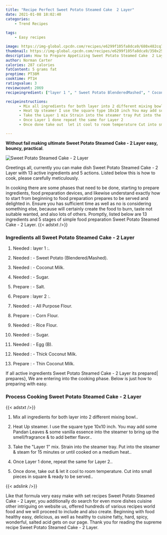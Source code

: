 ```yaml
---
title: "Recipe Perfect Sweet Potato Steamed Cake  2 Layer"
date: 2021-01-08 18:02:40
categories:
    - Trend Recipes
    
tags:
    - Easy recipes

image: https://img-global.cpcdn.com/recipes/e6299f105fa8dca9/680x482cq70/sweet-potato-steamed-cake-2-layer-recipe-main-photo.jpg
thumbnail: https://img-global.cpcdn.com/recipes/e6299f105fa8dca9/350x250cq70/sweet-potato-steamed-cake-2-layer-recipe-main-photo.jpg
description: How to Prepare Appetizing Sweet Potato Steamed Cake  2 Layer with 13 ingredients and 5 stages of easy cooking.
author: Norman Carter
calories: 287 calories
fatContent: 5 grams fat
preptime: PT38M
cooktime: PT1H
ratingvalue: 3
reviewcount: 2069
recipeingredient: ["layer 1 ", " Sweet Potato BlenderedMashed", " Coconut Milk", " Sugar", " Salt", "layer 2 ", " All Purpose Flour", " Corn Flour", " Rice Flour", " Sugar", " Egg B", " Thick Coconut Milk", " Thin Coconut Milk"]

recipeinstructions: 
      - Mix all ingredients for both layer into 2 different mixing bowl 
      - Heat Up steamer I use the square type 10x10 inch You may add some Pandan Leaves  some vanilla essence into the steamer to bring up the smellfragrance  to add better flavor 
      - Take the Layer 1 mix Strain into the steamer tray Put into the steamer  steam for 15 minutes or until cooked on a medium heat 
      - Once Layer 1 done repeat the same for Layer 2 
      - Once done take out  let it cool to room temperature Cut into small pieces in square  ready to be served

---
```




**Without fail making ultimate Sweet Potato Steamed Cake - 2 Layer easy, bouncy, practical**. 


![Sweet Potato Steamed Cake - 2 Layer](https://img-global.cpcdn.com/recipes/e6299f105fa8dca9/680x482cq70/sweet-potato-steamed-cake-2-layer-recipe-main-photo.jpg "Sweet Potato Steamed Cake - 2 Layer")




Greetings all, currently you can make dish Sweet Potato Steamed Cake - 2 Layer with 13 active ingredients and 5 actions. Listed below this is how to cook, please carefully meticulously.

In cooking there are some phases that need to be done, starting to prepare ingredients, food preparation devices, and likewise understand exactly how to start from beginning to food preparation prepares to be served and delighted in. Ensure you has sufficient time as well as no is considering something else, because will certainly create the food to burn, taste not suitable wanted, and also lots of others. Promptly, listed below are 13 ingredients and 5 stages of simple food preparation Sweet Potato Steamed Cake - 2 Layer.
{{< adstxt />}}

### Ingredients all Sweet Potato Steamed Cake - 2 Layer


1. Needed  : layer 1 :.

1. Needed  : - Sweet Potato (Blendered/Mashed).

1. Needed  : - Coconut Milk.

1. Needed  : - Sugar.

1. Prepare  : - Salt.

1. Prepare  : layer 2 :.

1. Needed  : - All Purpose Flour.

1. Prepare  : - Corn Flour.

1. Needed  : - Rice Flour.

1. Needed  : - Sugar.

1. Needed  : - Egg (B).

1. Needed  : - Thick Coconut Milk.

1. Prepare  : - Thin Coconut Milk.



If all active ingredients Sweet Potato Steamed Cake - 2 Layer its prepared| prepares}, We are entering into the cooking phase. Below is just how to preparing with easy.

### Process Cooking Sweet Potato Steamed Cake - 2 Layer

{{< adstxt />}}


1. Mix all ingredients for both layer into 2 different mixing bowl..



1. Heat Up steamer. I use the square type 10x10 inch. You may add some Pandan Leaves &amp; some vanilla essence into the steamer to bring up the smell/fragrance &amp; to add better flavor..



1. Take the &#34;Layer 1&#34; mix. Strain into the steamer tray. Put into the steamer &amp; steam for 15 minutes or until cooked on a medium heat..



1. Once Layer 1 done, repeat the same for Layer 2..



1. Once done, take out &amp; let it cool to room temperature. Cut into small pieces in square &amp; ready to be served..





{{< adslink />}}

Like that formula very easy make with set recipes Sweet Potato Steamed Cake - 2 Layer, you additionally do search for even more dishes cuisine other intriguing on website us, offered hundreds of various recipes world food and we will proceed to include and also create. Beginning with food healthy easy, delicious, as well as healthy to cuisine fatty, hard, spicy, wonderful, salted acid gets on our page. Thank you for reading the supreme recipe Sweet Potato Steamed Cake - 2 Layer.

